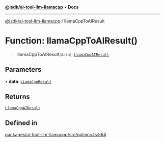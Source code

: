 [**@isdk/ai-tool-llm-llamacpp**](../README.md) • **Docs**

***

[@isdk/ai-tool-llm-llamacpp](../globals.md) / llamaCppToAIResult

# Function: llamaCppToAIResult()

> **llamaCppToAIResult**(`data`): [`LlamaCppAIResult`](../type-aliases/LlamaCppAIResult.md)

## Parameters

• **data**: [`LLamaCppResult`](../interfaces/LLamaCppResult.md)

## Returns

[`LlamaCppAIResult`](../type-aliases/LlamaCppAIResult.md)

## Defined in

[packages/ai-tool-llm-llamacpp/src/options.ts:564](https://github.com/isdk/ai-tool-llm-llamacpp.js/blob/7287783d46f995e107854e485be3e5797b423e85/src/options.ts#L564)
